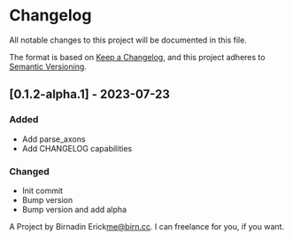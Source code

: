 # Changelog

All notable changes to this project will be documented in this file.

The format is based on [Keep a Changelog](https://keepachangelog.com/en/1.0.0/),
and this project adheres to [Semantic Versioning](https://semver.org/spec/v2.0.0.html).

## [0.1.2-alpha.1] - 2023-07-23

### Added

- Add parse_axons
- Add CHANGELOG capabilities

### Changed

- Init commit
- Bump version
- Bump version and add alpha

A Project by Birnadin Erick<me@birn.cc>. I can freelance for you, if you want.
